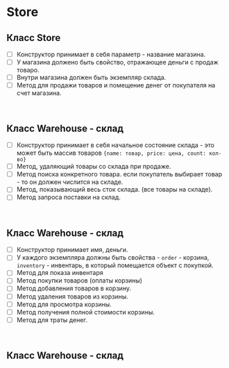 # Store

<h2>Класс Store</h2>

- [ ] Конструктор принимает в себя параметр - название магазина.
- [ ] У магазина должено быть свойство, отражающее деньги с продаж товаро.
- [ ] Внутри магазина должен быть экземпляр склада.
- [ ] Метод для продажи товаров и помещение денег от покупателя на счет магазина.

<br>

<h2>Класс Warehouse - склад</h2>

- [ ] Конструктор принимает в себя начальное состояние склада - это может быть массив товаров `{name: товар, price: цена, count: кол-во}`
- [ ] Метод, удаляющий товары со склада при продаже.
- [ ] Метод поиска конкретного товара. если покупатель выбирает товар - то он должен числится на складе.
- [ ] Метод, показывающий весь сток склада. (все товары на складе).
- [ ] Метод запроса поставки на склад.

<br>

<h2>Класс Warehouse - склад</h2>

- [ ] Конструктор принимает имя, деньги.
- [ ] У каждого экземпляра должны быть свойства - `order` - корзина, `inventory` - инвентарь, в который помещается объект с покупкой.
- [ ] Метод для показа инвентаря
- [ ] Метод покупки товаров (оплаты корзины)
- [ ] Метод добавления товаров в корзину.
- [ ] Метод удаления товаров из корзины.
- [ ] Метод для просмотра корзины.
- [ ] Метод получения полной стоимости корзины.
- [ ] Метод для траты денег.

<br>

<h2>Класс Warehouse - склад</h2>
